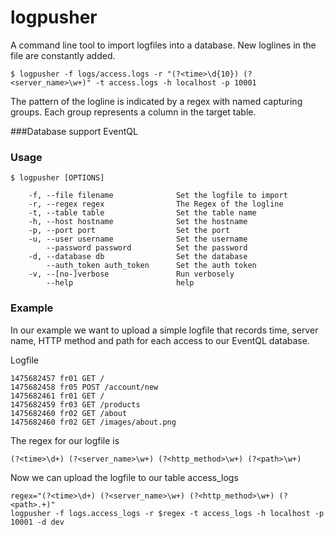 # logpusher

A command line tool to import logfiles into a database. New loglines in the file
are constantly added.


    $ logpusher -f logs/access.logs -r "(?<time>\d{10}) (?<server_name>\w+)" -t access.logs -h localhost -p 10001


The pattern of the logline is indicated by a regex with named capturing groups.
Each group represents a column in the target table.

###Database support
EventQL

### Usage
    $ logpusher [OPTIONS]

        -f, --file filename              Set the logfile to import
        -r, --regex regex                The Regex of the logline
        -t, --table table                Set the table name
        -h, --host hostname              Set the hostname
        -p, --port port                  Set the port
        -u, --user username              Set the username
            --password password          Set the password
        -d, --database db                Set the database
            --auth_token auth_token      Set the auth token
        -v, --[no-]verbose               Run verbosely
            --help                       help


### Example
In our example we want to upload a simple logfile that records time, server name,
HTTP method and path for each access to our EventQL database.

Logfile

    1475682457 fr01 GET /
    1475682458 fr05 POST /account/new
    1475682461 fr01 GET /
    1475682459 fr03 GET /products
    1475682460 fr02 GET /about
    1475682460 fr02 GET /images/about.png

The regex for our logfile is

    (?<time>\d+) (?<server_name>\w+) (?<http_method>\w+) (?<path>\w+)

Now we can upload the logfile to our table access_logs

    regex="(?<time>\d+) (?<server_name>\w+) (?<http_method>\w+) (?<path>.+)"
    logpusher -f logs.access_logs -r $regex -t access_logs -h localhost -p 10001 -d dev
